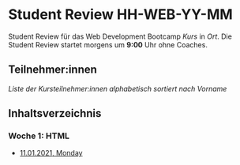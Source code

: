 # Student Review HH-WEB-YY-MM

Student Review für das Web Development Bootcamp _Kurs_ in _Ort_.
Die Student Review startet morgens um **9:00** Uhr ohne Coaches.

## Teilnehmer:innen

_Liste der Kursteilnehmer:innen alphabetisch sortiert nach Vorname_

## Inhaltsverzeichnis

### Woche 1: HTML 
- [11.01.2021, Monday](/week1/2021-01-11-monday.md)

